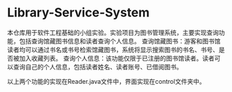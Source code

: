 # Library-Service-System

本仓库用于软件工程基础的小组实验。实验项目为图书管理系统，主要实现查询功能，包括查询馆藏图书信息和读者查询个人信息。
查询馆藏图书：游客和图书馆读者均可以通过书名或书号检索馆藏图书，系统将显示搜索图书的书名、书号、是否被加入收藏列表。
查询个人信息：该功能仅限于已注册的图书馆读者。读者可以查询自己的个人信息，包括读者姓名、读者账号、已借阅图书。

以上两个功能的实现在Reader.java文件中，界面实现在control文件夹中。
